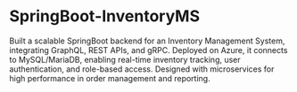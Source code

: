 # SpringBoot-InventoryMS
Built a scalable SpringBoot backend for an Inventory Management System, integrating GraphQL, REST APIs, and gRPC. Deployed on Azure, it connects to MySQL/MariaDB, enabling real-time inventory tracking, user authentication, and role-based access. Designed with microservices for high performance in order management and reporting.
